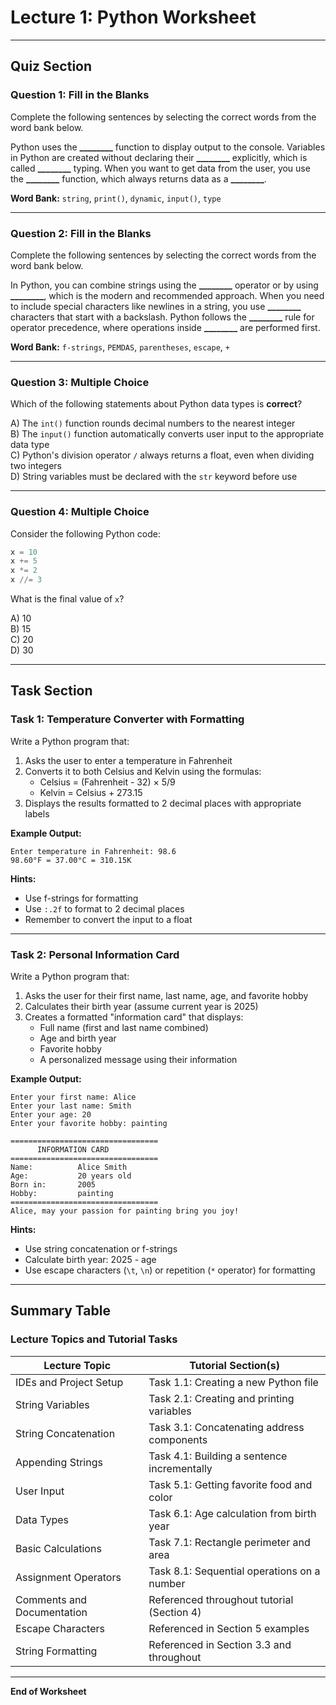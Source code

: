 # Lecture 1: Python Worksheet

---

## Quiz Section

### Question 1: Fill in the Blanks

Complete the following sentences by selecting the correct words from the word bank below.

Python uses the **________** function to display output to the console. Variables in Python are created without declaring their **________** explicitly, which is called **________** typing. When you want to get data from the user, you use the **________** function, which always returns data as a **________**.

**Word Bank:** `string`, `print()`, `dynamic`, `input()`, `type`

---

### Question 2: Fill in the Blanks

Complete the following sentences by selecting the correct words from the word bank below.

In Python, you can combine strings using the **________** operator or by using **________**, which is the modern and recommended approach. When you need to include special characters like newlines in a string, you use **________** characters that start with a backslash. Python follows the **________** rule for operator precedence, where operations inside **________** are performed first.

**Word Bank:** `f-strings`, `PEMDAS`, `parentheses`, `escape`, `+`

---

### Question 3: Multiple Choice

Which of the following statements about Python data types is **correct**?

A) The `int()` function rounds decimal numbers to the nearest integer  
B) The `input()` function automatically converts user input to the appropriate data type  
C) Python's division operator `/` always returns a float, even when dividing two integers  
D) String variables must be declared with the `str` keyword before use

---

### Question 4: Multiple Choice

Consider the following Python code:

```python
x = 10
x += 5
x *= 2
x //= 3
```

What is the final value of `x`?

A) 10  
B) 15  
C) 20  
D) 30

---

## Task Section

### Task 1: Temperature Converter with Formatting

Write a Python program that:

1. Asks the user to enter a temperature in Fahrenheit
2. Converts it to both Celsius and Kelvin using the formulas:
   - Celsius = (Fahrenheit - 32) × 5/9
   - Kelvin = Celsius + 273.15
3. Displays the results formatted to 2 decimal places with appropriate labels

**Example Output:**
```
Enter temperature in Fahrenheit: 98.6
98.60°F = 37.00°C = 310.15K
```

**Hints:**
- Use f-strings for formatting
- Use `:.2f` to format to 2 decimal places
- Remember to convert the input to a float

---

### Task 2: Personal Information Card

Write a Python program that:

1. Asks the user for their first name, last name, age, and favorite hobby
2. Calculates their birth year (assume current year is 2025)
3. Creates a formatted "information card" that displays:
   - Full name (first and last name combined)
   - Age and birth year
   - Favorite hobby
   - A personalized message using their information

**Example Output:**
```
Enter your first name: Alice
Enter your last name: Smith
Enter your age: 20
Enter your favorite hobby: painting

=================================
      INFORMATION CARD
=================================
Name:          Alice Smith
Age:           20 years old
Born in:       2005
Hobby:         painting
=================================
Alice, may your passion for painting bring you joy!
```

**Hints:**
- Use string concatenation or f-strings
- Calculate birth year: 2025 - age
- Use escape characters (`\t`, `\n`) or repetition (`*` operator) for formatting

---

## Summary Table

### Lecture Topics and Tutorial Tasks

| Lecture Topic | Tutorial Section(s) |
|--------------|---------------------|
| IDEs and Project Setup | Task 1.1: Creating a new Python file |
| String Variables | Task 2.1: Creating and printing variables |
| String Concatenation | Task 3.1: Concatenating address components |
| Appending Strings | Task 4.1: Building a sentence incrementally |
| User Input | Task 5.1: Getting favorite food and color |
| Data Types | Task 6.1: Age calculation from birth year |
| Basic Calculations | Task 7.1: Rectangle perimeter and area |
| Assignment Operators | Task 8.1: Sequential operations on a number |
| Comments and Documentation | Referenced throughout tutorial (Section 4) |
| Escape Characters | Referenced in Section 5 examples |
| String Formatting | Referenced in Section 3.3 and throughout |

---

**End of Worksheet**